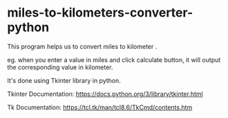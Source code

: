 # miles-to-kilometers-converter-python

This program helps us to convert miles to kilometer .

eg. when you enter a value in miles and click calculate button, it will output the corresponding value in kilometer.

It's done using Tkinter library in python.

Tkinter Documentation: https://docs.python.org/3/library/tkinter.html

Tk Documentation: https://tcl.tk/man/tcl8.6/TkCmd/contents.htm
